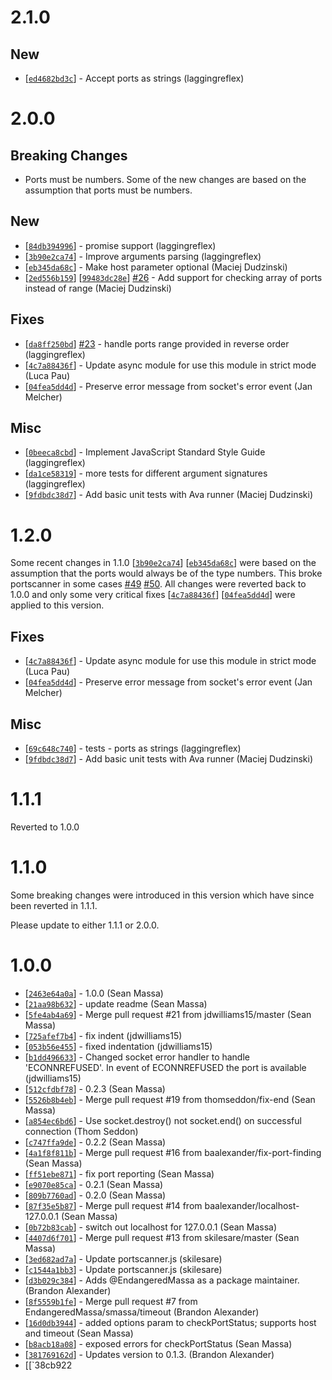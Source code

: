 # 2.1.0

## New

* [[`ed4682bd3c`](https://github.com/baalexander/node-portscanner/commit/ed4682bd3c)] - Accept ports as strings (laggingreflex)

# 2.0.0

## Breaking Changes

* Ports must be numbers. Some of the new changes are based on the assumption that ports must be numbers.

## New

* [[`84db394996`](https://github.com/baalexander/node-portscanner/commit/84db394996)] - promise support (laggingreflex)
* [[`3b90e2ca74`](https://github.com/baalexander/node-portscanner/commit/3b90e2ca74)] - Improve arguments parsing (laggingreflex)
* [[`eb345da68c`](https://github.com/baalexander/node-portscanner/commit/eb345da68c)] - Make host parameter optional (Maciej Dudzinski)
* [[`2ed556b159`](https://github.com/baalexander/node-portscanner/commit/2ed556b159)] [[`99483dc28e`](https://github.com/baalexander/node-portscanner/commit/99483dc28e)] [#26](https://github.com/baalexander/node-portscanner/issues/26) - Add support for checking array of ports instead of range (Maciej Dudzinski)

## Fixes

* [[`da8ff250bd`](https://github.com/baalexander/node-portscanner/commit/da8ff250bd)] [#23](https://github.com/baalexander/node-portscanner/issues/23) - handle ports range provided in reverse order (laggingreflex)
* [[`4c7a88436f`](https://github.com/baalexander/node-portscanner/commit/4c7a88436f)] - Update async module for use this module in strict mode (Luca Pau)
* [[`04fea5dd4d`](https://github.com/baalexander/node-portscanner/commit/04fea5dd4d)] - Preserve error message from socket's error event (Jan Melcher)

## Misc

* [[`0beeca8cbd`](https://github.com/baalexander/node-portscanner/commit/0beeca8cbd)] - Implement JavaScript Standard Style Guide (laggingreflex)
* [[`da1ce58319`](https://github.com/baalexander/node-portscanner/commit/da1ce58319)] - more tests for different argument signatures (laggingreflex)
* [[`9fdbdc38d7`](https://github.com/baalexander/node-portscanner/commit/9fdbdc38d7)] - Add basic unit tests with Ava runner (Maciej Dudzinski)

# 1.2.0

Some recent changes in 1.1.0 [[`3b90e2ca74`](https://github.com/baalexander/node-portscanner/commit/3b90e2ca74)] [[`eb345da68c`](https://github.com/baalexander/node-portscanner/commit/eb345da68c)] were based on the assumption that the ports would always be of the type numbers. This broke portscanner in some cases [#49](https://github.com/baalexander/node-portscanner/issues/49) [#50](https://github.com/baalexander/node-portscanner/issues/50). All changes were reverted back to 1.0.0 and only some very critical fixes [[`4c7a88436f`](https://github.com/baalexander/node-portscanner/commit/4c7a88436f)] [[`04fea5dd4d`](https://github.com/baalexander/node-portscanner/commit/04fea5dd4d)] were applied to this version.


## Fixes

* [[`4c7a88436f`](https://github.com/baalexander/node-portscanner/commit/4c7a88436f)] - Update async module for use this module in strict mode (Luca Pau)
* [[`04fea5dd4d`](https://github.com/baalexander/node-portscanner/commit/04fea5dd4d)] - Preserve error message from socket's error event (Jan Melcher)

## Misc

* [[`69c648c740`](https://github.com/baalexander/node-portscanner/commit/69c648c740)] - tests - ports as strings (laggingreflex)
* [[`9fdbdc38d7`](https://github.com/baalexander/node-portscanner/commit/9fdbdc38d7)] - Add basic unit tests with Ava runner (Maciej Dudzinski)


# 1.1.1

Reverted to 1.0.0

# 1.1.0

Some breaking changes were introduced in this version which have since been reverted in 1.1.1.

Please update to either 1.1.1 or 2.0.0.

# 1.0.0

* [[`2463e64a0a`](https://github.com/baalexander/node-portscanner/commit/2463e64a0a)] - 1.0.0 (Sean Massa)
* [[`21aa98b632`](https://github.com/baalexander/node-portscanner/commit/21aa98b632)] - update readme (Sean Massa)
* [[`5fe4ab4a69`](https://github.com/baalexander/node-portscanner/commit/5fe4ab4a69)] - Merge pull request #21 from jdwilliams15/master (Sean Massa)
* [[`725afef7b4`](https://github.com/baalexander/node-portscanner/commit/725afef7b4)] - fix indent (jdwilliams15)
* [[`053b56e455`](https://github.com/baalexander/node-portscanner/commit/053b56e455)] - fixed indentation (jdwilliams15)
* [[`b1dd496633`](https://github.com/baalexander/node-portscanner/commit/b1dd496633)] - Changed socket error handler to handle 'ECONNREFUSED'. In event of ECONNREFUSED the port is available (jdwilliams15)
* [[`512cfdbf78`](https://github.com/baalexander/node-portscanner/commit/512cfdbf78)] - 0.2.3 (Sean Massa)
* [[`5526b8b4eb`](https://github.com/baalexander/node-portscanner/commit/5526b8b4eb)] - Merge pull request #19 from thomseddon/fix-end (Sean Massa)
* [[`a854ec6bd6`](https://github.com/baalexander/node-portscanner/commit/a854ec6bd6)] - Use socket.destroy() not socket.end() on successful connection (Thom Seddon)
* [[`c747ffa9de`](https://github.com/baalexander/node-portscanner/commit/c747ffa9de)] - 0.2.2 (Sean Massa)
* [[`4a1f8f811b`](https://github.com/baalexander/node-portscanner/commit/4a1f8f811b)] - Merge pull request #16 from baalexander/fix-port-finding (Sean Massa)
* [[`ff51ebe871`](https://github.com/baalexander/node-portscanner/commit/ff51ebe871)] - fix port reporting (Sean Massa)
* [[`e9070e85ca`](https://github.com/baalexander/node-portscanner/commit/e9070e85ca)] - 0.2.1 (Sean Massa)
* [[`809b7760ad`](https://github.com/baalexander/node-portscanner/commit/809b7760ad)] - 0.2.0 (Sean Massa)
* [[`87f35e5b87`](https://github.com/baalexander/node-portscanner/commit/87f35e5b87)] - Merge pull request #14 from baalexander/localhost-127.0.0.1 (Sean Massa)
* [[`0b72b83cab`](https://github.com/baalexander/node-portscanner/commit/0b72b83cab)] - switch out localhost for 127.0.0.1 (Sean Massa)
* [[`4407d6f701`](https://github.com/baalexander/node-portscanner/commit/4407d6f701)] - Merge pull request #13 from skilesare/master (Sean Massa)
* [[`3ed682ad7a`](https://github.com/baalexander/node-portscanner/commit/3ed682ad7a)] - Update portscanner.js (skilesare)
* [[`c1544a1bb3`](https://github.com/baalexander/node-portscanner/commit/c1544a1bb3)] - Update portscanner.js (skilesare)
* [[`d3b029c384`](https://github.com/baalexander/node-portscanner/commit/d3b029c384)] - Adds @EndangeredMassa as a package maintainer. (Brandon Alexander)
* [[`8f5559b1fe`](https://github.com/baalexander/node-portscanner/commit/8f5559b1fe)] - Merge pull request #7 from EndangeredMassa/smassa/timeout (Brandon Alexander)
* [[`16d0db3944`](https://github.com/baalexander/node-portscanner/commit/16d0db3944)] - added options param to checkPortStatus; supports host and timeout (Sean Massa)
* [[`b8acb18a08`](https://github.com/baalexander/node-portscanner/commit/b8acb18a08)] - exposed errors for checkPortStatus (Sean Massa)
* [[`381769162d`](https://github.com/baalexander/node-portscanner/commit/381769162d)] - Updates version to 0.1.3. (Brandon Alexander)
* [[`38cb922